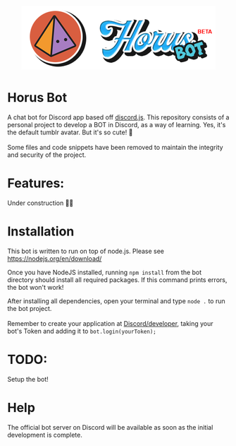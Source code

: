 <h1 align="center">
    <img alt="HorusBot" title="#horusbot" src=".github/githubHorus.png" />
</h1>

# Horus Bot
A chat bot for Discord app based off <a href="https://github.com/hydrabolt/discord.js/">discord.js</a>.
This repository consists of a personal project to develop a BOT in Discord, as a way of learning.
Yes, it's the default tumblr avatar. But it's so cute! 🥺
</br>
</br>
Some files and code snippets have been removed to maintain the integrity and security of the project.


# Features:

Under construction  👨‍💻


# Installation

This bot is written to run on top of node.js. Please see https://nodejs.org/en/download/

Once you have NodeJS installed, running `npm install` from the bot directory should install all required packages. If this command prints errors, the bot won't work!

After installing all dependencies, open your terminal and type `node .` to run the bot project.
</br>
<br>
Remember to create your application at <a href="https://discord.com/developers/applications">Discord/developer</a>, taking your bot's Token and adding it to `bot.login(yourToken);`

# TODO:

Setup the bot!


# Help

The official bot server on Discord will be available as soon as the initial development is complete.
